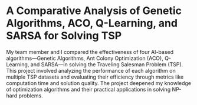 # A Comparative Analysis of Genetic Algorithms, ACO, Q-Learning, and SARSA for Solving TSP

My team member and I compared the effectiveness of four AI-based algorithms—Genetic Algorithms, Ant Colony Optimization (ACO), Q-Learning, and SARSA—in solving the Traveling Salesman Problem (TSP). This project involved analyzing the performance of each algorithm on multiple TSP datasets and evaluating their efficiency through metrics like computation time and solution quality. The project deepened my knowledge of optimization algorithms and their practical applications in solving NP-hard problems.
